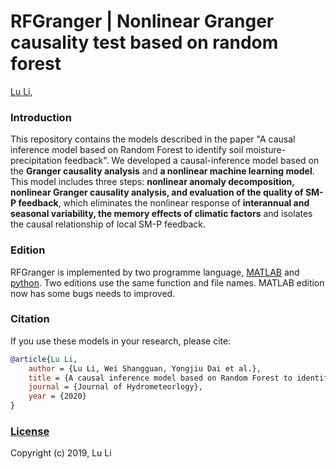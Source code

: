 # RFGranger | Nonlinear Granger causality test based on random forest

[Lu Li](https://scholar.google.com.hk/citations?user=2eKsP0gAAAAJ&hl=zh-CN), 

### Introduction

This repository contains the models described in the paper "A causal inference model based on Random Forest to identify soil moisture-precipitation feedback". We developed a causal-inference model based on the **Granger causality analysis** and **a nonlinear machine learning model**. This model includes three steps: **nonlinear anomaly decomposition, nonlinear Granger causality analysis, and evaluation of the quality of SM-P feedback**, which eliminates the nonlinear response of **interannual and seasonal variability, the memory effects of climatic factors** and isolates the causal relationship of local SM-P feedback.

### Edition

RFGranger is implemented by two programme language, [MATLAB]() and [python](). Two editions use the same function and file names. MATLAB edition now has some bugs needs to improved. 

### Citation

If you use these models in your research, please cite:

```bibtex
@article{Lu Li,
	author = {Lu Li, Wei Shangguan, Yongjiu Dai et al.},
	title = {A causal inference model based on Random Forest to identify soil moisture-precipitation feedback},
	journal = {Journal of Hydrometeorlogy},
	year = {2020}
}
```

### [License](https://github.com/leelew/NGCF/blob/master/LICENSE)

Copyright (c) 2019, Lu Li
